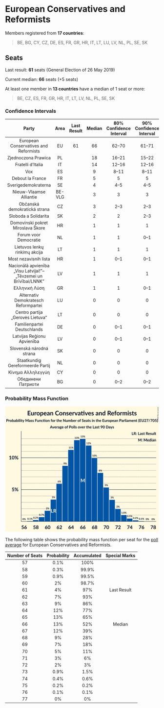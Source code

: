 # European Conservatives and Reformists

Members registered from **17 countries**:

> BE, BG, CY, CZ, DE, ES, FR, GR, HR, IT, LT, LU, LV, NL, PL, SE, SK

## Seats

Last result: **61** seats (General Election of 26 May 2019)

Current median: **66** seats (+5 seats)

At least one member in **13 countries** have a median of 1 seat or more:

> BE, CZ, ES, FR, GR, HR, IT, LT, LV, NL, PL, SE, SK

### Confidence Intervals

| Party | Area | Last Result | Median | 80% Confidence Interval | 90% Confidence Interval | 95% Confidence Interval | 99% Confidence Interval |
|:-----:|:----:|:-----------:|:------:|:-----------------------:|:-----------------------:|:-----------------------:|:-----------------------:|
| European Conservatives and Reformists | EU | 61 | 66 | 62–70 | 61–71 | 60–72 | 59–74 |
| Zjednoczona Prawica | PL | | 18 | 16–21 | 15–22 | 15–22 | 15–23 |
| Fratelli d’Italia | IT | | 14 | 12–16 | 12–16 | 12–17 | 11–17 |
| Vox | ES | | 9 | 8–11 | 8–11 | 8–11 | 7–13 |
| Debout la France | FR | | 5 | 5 | 5 | 5 | 4–6 |
| Sverigedemokraterna | SE | | 4 | 4–5 | 4–5 | 4–5 | 3–5 |
| Nieuw-Vlaamse Alliantie | BE-VLG | | 3 | 3 | 3 | 2–4 | 2–4 |
| Občanská demokratická strana | CZ | | 3 | 2–3 | 2–3 | 2–4 | 2–4 |
| Sloboda a Solidarita | SK | | 2 | 2 | 2–3 | 2–3 | 1–3 |
| Domovinski pokret Miroslava Škore | HR | | 1 | 1 | 1 | 1 | 1 |
| Forum voor Democratie | NL | | 1 | 1 | 0–1 | 0–2 | 0–2 |
| Lietuvos lenkų rinkimų akcija | LT | | 1 | 1 | 1 | 1 | 1 |
| Most nezavisnih lista | HR | | 1 | 0–1 | 0–1 | 0–1 | 0–1 |
| Nacionālā apvienība „Visu Latvijai!”–„Tēvzemei un Brīvībai/LNNK” | LV | | 1 | 1 | 1 | 1 | 1–2 |
| Ελληνική Λύση | GR | | 1 | 1 | 0–1 | 0–1 | 0–1 |
| Alternativ Demokratesch Reformpartei | LU | | 0 | 0 | 0 | 0 | 0–1 |
| Centro partija „Gerovės Lietuva“ | LT | | 0 | 0 | 0 | 0 | 0 |
| Familienpartei Deutschlands | DE | | 0 | 0–1 | 0–1 | 0–1 | 0–1 |
| Latvijas Reģionu Apvienība | LV | | 0 | 0–1 | 0–1 | 0–1 | 0–1 |
| Slovenská národná strana | SK | | 0 | 0 | 0 | 0 | 0 |
| Staatkundig Gereformeerde Partij | NL | | 0 | 0 | 0 | 0 | 0–1 |
| Κίνημα Αλληλεγγύη | CY | | 0 | 0 | 0 | 0 | 0 |
| Обединени Патриоти | BG | | 0 | 0–2 | 0–2 | 0–3 | 0–3 |

### Probability Mass Function

![Graph with seats probability mass function not yet produced](average-2020-11-30-seats-pmf-europeanconservativesandreformists.png "Seats Probability Mass Function")

The following table shows the probability mass function per seat for the [poll average](average-2020-11-30.html) for European Conservatives and Reformists.

| Number of Seats | Probability | Accumulated | Special Marks |
|:---------------:|:-----------:|:-----------:|:-------------:|
| 57 | 0.1% | 100% |  |
| 58 | 0.3% | 99.9% |  |
| 59 | 0.9% | 99.5% |  |
| 60 | 2% | 98.7% |  |
| 61 | 4% | 97% | Last Result |
| 62 | 7% | 93% |  |
| 63 | 9% | 86% |  |
| 64 | 12% | 77% |  |
| 65 | 13% | 65% |  |
| 66 | 13% | 52% | Median |
| 67 | 12% | 39% |  |
| 68 | 9% | 28% |  |
| 69 | 7% | 18% |  |
| 70 | 5% | 11% |  |
| 71 | 3% | 6% |  |
| 72 | 2% | 3% |  |
| 73 | 0.9% | 1.5% |  |
| 74 | 0.4% | 0.6% |  |
| 75 | 0.2% | 0.2% |  |
| 76 | 0.1% | 0.1% |  |
| 77 | 0% | 0% |  |


